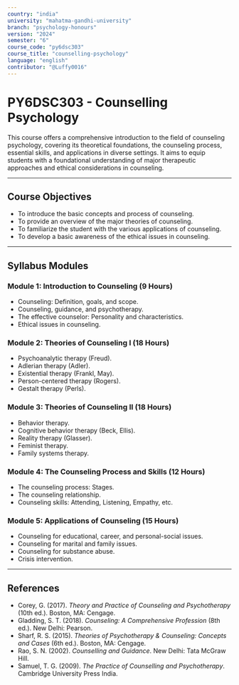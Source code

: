 ```yaml
---
country: "india"
university: "mahatma-gandhi-university"
branch: "psychology-honours"
version: "2024"
semester: "6"
course_code: "py6dsc303"
course_title: "counselling-psychology"
language: "english"
contributor: "@Luffy0016"
---
```

# PY6DSC303 - Counselling Psychology

This course offers a comprehensive introduction to the field of counseling psychology, covering its theoretical foundations, the counseling process, essential skills, and applications in diverse settings. It aims to equip students with a foundational understanding of major therapeutic approaches and ethical considerations in counseling.

---
## Course Objectives

* To introduce the basic concepts and process of counseling.
* To provide an overview of the major theories of counseling.
* To familiarize the student with the various applications of counseling.
* To develop a basic awareness of the ethical issues in counseling.

---
## Syllabus Modules

### Module 1: Introduction to Counseling (9 Hours)
* Counseling: Definition, goals, and scope.
* Counseling, guidance, and psychotherapy.
* The effective counselor: Personality and characteristics.
* Ethical issues in counseling.

### Module 2: Theories of Counseling I (18 Hours)
* Psychoanalytic therapy (Freud).
* Adlerian therapy (Adler).
* Existential therapy (Frankl, May).
* Person-centered therapy (Rogers).
* Gestalt therapy (Perls).

### Module 3: Theories of Counseling II (18 Hours)
* Behavior therapy.
* Cognitive behavior therapy (Beck, Ellis).
* Reality therapy (Glasser).
* Feminist therapy.
* Family systems therapy.

### Module 4: The Counseling Process and Skills (12 Hours)
* The counseling process: Stages.
* The counseling relationship.
* Counseling skills: Attending, Listening, Empathy, etc.

### Module 5: Applications of Counseling (15 Hours)
* Counseling for educational, career, and personal-social issues.
* Counseling for marital and family issues.
* Counseling for substance abuse.
* Crisis intervention.

---
## References
* Corey, G. (2017). *Theory and Practice of Counseling and Psychotherapy* (10th ed.). Boston, MA: Cengage.
* Gladding, S. T. (2018). *Counseling: A Comprehensive Profession* (8th ed.). New Delhi: Pearson.
* Sharf, R. S. (2015). *Theories of Psychotherapy & Counseling: Concepts and Cases* (6th ed.). Boston, MA: Cengage.
* Rao, S. N. (2002). *Counselling and Guidance*. New Delhi: Tata McGraw Hill.
* Samuel, T. G. (2009). *The Practice of Counselling and Psychotherapy*. Cambridge University Press India.